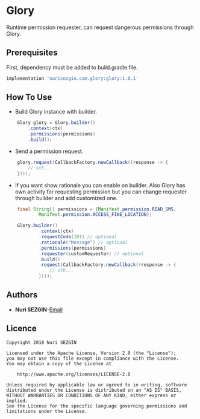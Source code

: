 # Glory
Runtime permission requester, can request dangerous permissions through Glory.

## Prerequisites
First, dependency must be added to build.gradle file.
```groovy
implementation 'nurisezgin.com.glory:glory:1.0.1'
```

## How To Use

* Build Glory instance with builder.
```java
    Glory glory = Glory.builder()
        .context(ctx)
        .permissions(permissions)
        .build();
```

* Send a permission request.
```java
    glory.request(CallbackFactory.newCallback((response -> {
        // sth...
    })));
```

* If you want show rationale you can enable on builder. Also Glory has own activity for requesting permission but you can change requester
through builder and add customized one.
```java
    final String[] permissions = {Manifest.permission.READ_SMS,
            Manifest.permission.ACCESS_FINE_LOCATION};

    Glory.builder()
            .context(ctx)
            .requestCode(101) // optional
            .rationale("Message") // optional
            .permissions(permissions)
            .requester(customRequester) // optional
            .build()
            .request(CallbackFactory.newCallback((response -> {
                // sth...
            })));
```

## Authors
* **Nuri SEZGIN**-[Email](acnnurisezgin@gmail.com)

## Licence

```
Copyright 2018 Nuri SEZGİN

Licensed under the Apache License, Version 2.0 (the "License");
you may not use this file except in compliance with the License.
You may obtain a copy of the License at

    http://www.apache.org/licenses/LICENSE-2.0

Unless required by applicable law or agreed to in writing, software
distributed under the License is distributed on an "AS IS" BASIS,
WITHOUT WARRANTIES OR CONDITIONS OF ANY KIND, either express or implied.
See the License for the specific language governing permissions and
limitations under the License.
```